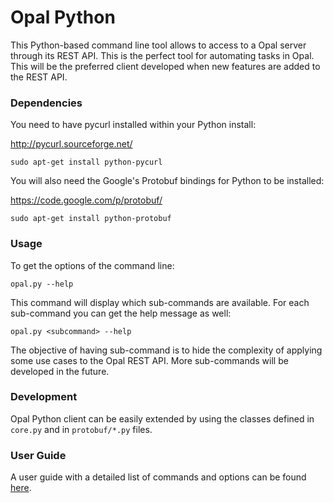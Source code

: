 # Opal Python

This Python-based command line tool allows to access to a Opal server through its REST API. This is the perfect tool
for automating tasks in Opal. This will be the preferred client developed when new features are added to the REST API.

### Dependencies

You need to have pycurl installed within your Python install:

http://pycurl.sourceforge.net/

```
sudo apt-get install python-pycurl
```

You will also need the Google's Protobuf bindings for Python to be installed:

https://code.google.com/p/protobuf/

```
sudo apt-get install python-protobuf
```

### Usage

To get the options of the command line:

```
opal.py --help
```

This command will display which sub-commands are available. For each sub-command you can get the help message as well:

```
opal.py <subcommand> --help
```

The objective of having sub-command is to hide the complexity of applying some use cases to the Opal REST API. More
sub-commands will be developed in the future.

### Development

Opal Python client can be easily extended by using the classes defined in `core.py` and in `protobuf/*.py` files.

### User Guide

A user guide with a detailed list of commands and options can be found [here](http://wiki.obiba.org/display/OPALDOCDEV/Opal+Python+User+Guide).
